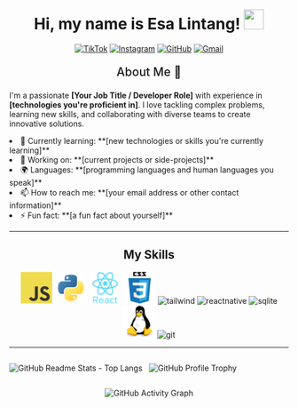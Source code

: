 <div align="center"> 
  
# Hi, my name is Esa Lintang! <img height="36px" width="36px" src="https://user-images.githubusercontent.com/18350557/176309783-0785949b-9127-417c-8b55-ab5a4333674e.gif"/>

[![TikTok](https://img.shields.io/badge/TikTok-%23000000.svg?logo=TikTok&logoColor=white)](https://www.tiktok.com/@ezaco.dev)
[![Instagram](https://img.shields.io/badge/Instagram-%23E4405F.svg?logo=Instagram&logoColor=white)](https://www.instagram.com/ezaco.dev/)
[![GitHub](https://img.shields.io/badge/GitHub-181717?logo=github&logoColor=white)](https://github.com/ezaco-dev)
[![Gmail](https://img.shields.io/badge/Gmail-D14836?logo=gmail&logoColor=white)](mailto:hackblock12@gmail.com)

</div>

<p align="center" style="font-weight: 500; font-size: 1.5em;">About Me 🚀</p>
<p> I'm a passionate <b>[Your Job Title / Developer Role]</b>  with experience in <b>[technologies you're proficient in]</b>. I love tackling complex problems, learning new skills, and collaborating with diverse teams to create innovative solutions.</p>
 
<li>🌱 Currently learning: **[new technologies or skills you're currently learning]**
<li> 🔭 Working on: **[current projects or side-projects]**
<li> 🌍 Languages: **[programming languages and human languages you speak]**
<li> 📫 How to reach me: **[your email address or other contact information]**
<li> ⚡ Fun fact: **[a fun fact about yourself]**



---

<div align="center">

## My Skills
<img src="https://raw.githubusercontent.com/devicons/devicon/master/icons/javascript/javascript-original.svg" alt="javascript" width="58" height="58" />
<img src="https://raw.githubusercontent.com/devicons/devicon/master/icons/python/python-original.svg" alt="python" width="58" height="58" />
<img src="https://raw.githubusercontent.com/devicons/devicon/master/icons/react/react-original-wordmark.svg" alt="react" width="58" height="58" />
<img src="https://raw.githubusercontent.com/devicons/devicon/master/icons/css3/css3-original-wordmark.svg" alt="css3" width="58" height="58" />
<img src="https://www.vectorlogo.zone/logos/tailwindcss/tailwindcss-icon.svg" alt="tailwind" width="58" height="58" />
<img src="https://reactnative.dev/img/header_logo.svg" alt="reactnative" width="58" height="58" />
<img src="https://www.vectorlogo.zone/logos/sqlite/sqlite-icon.svg" alt="sqlite" width="58" height="58" />
<img src="https://raw.githubusercontent.com/devicons/devicon/master/icons/linux/linux-original.svg" alt="linux" width="58" height="58" />
<img src="https://www.vectorlogo.zone/logos/git-scm/git-scm-icon.svg" alt="git" width="58" height="58" />

</div>

---

<div style="display: flex;"> 

<div style="flex: 1;">

![GitHub Readme Stats - Top Langs](https://github-readme-stats.vercel.app/api/top-langs/?username=ezaco-dev&theme=github_dark&langs_count=4)

</div>

<div style="flex: 1;">

![GitHub Profile Trophy](https://github-profile-trophy.vercel.app/?username=ezaco-dev&theme=tokyonight&column=4)

</div>

</div>

<div align="center">

![GitHub Activity Graph](https://github-readme-activity-graph.vercel.app/graph?username=ezaco-dev&theme=react-dark&area=false&hide_border=true&hide_title=false&days=30&grid=false)

</div>




